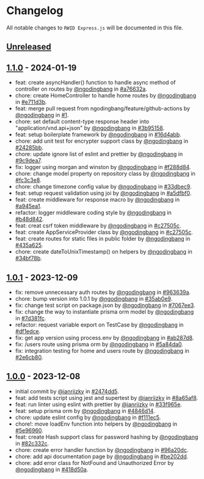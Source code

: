 # Changelog

All notable changes to `RWID Express.js` will be documented in this file.

## [Unreleased](https://github.com/ngodingbang/rwid-expressjs/compare/1.1.0...develop)

## [1.1.0](https://github.com/ngodingbang/rwid-expressjs/releases/tag/1.1.0) - 2024-01-19

- feat: create asyncHandler() function to handle async method of controller on routes by [@ngodingbang](https://github.com/ngodingbang) in [#a76632a](https://github.com/ngodingbang/rwid-expressjs/commit/a76632ac45183527176978d2acf5d49554615881).
- chore: create HomeController to handle home routes by [@ngodingbang](https://github.com/ngodingbang) in [#e711d3b](https://github.com/ngodingbang/rwid-expressjs/commit/e711d3b010d03e32cb3ce9368933a38fdb45fbb3).
- feat: merge pull request from ngodingbang/feature/github-actions by [@ngodingbang](https://github.com/ngodingbang) in [#1](https://github.com/ngodingbang/rwid-expressjs/pull/1).
- chore: set default content-type response header into "application/vnd.api+json" by [@ngodingbang](https://github.com/ngodingbang) in [#3b95158](https://github.com/ngodingbang/rwid-expressjs/commit/3b951580267e93a0763f9281b8a902e9aba0cae2).
- feat: setup boilerplate framework by [@ngodingbang](https://github.com/ngodingbang) in [#16d4abb](https://github.com/ngodingbang/rwid-expressjs/commit/16d4abb14e8f9dc46f1d0a7391165416bdb1bd19).
- chore: add unit test for encrypter support class by [@ngodingbang](https://github.com/ngodingbang) in [#24285bb](https://github.com/ngodingbang/rwid-expressjs/commit/24285bb928327ee950fce7ee2cca343e94a4dd1d).
- chore: update ignore list of eslint and prettier by [@ngodingbang](https://github.com/ngodingbang) in [#9c9dea7](https://github.com/ngodingbang/rwid-expressjs/commit/9c9dea732bb238e6ed0eadb7ed3713383f0f3a66).
- fix: logger using morgan and winston by [@ngodingbang](https://github.com/ngodingbang) in [#f288d84](https://github.com/ngodingbang/rwid-expressjs/commit/f288d84e3770e4bbb828788124a804bc0c6fa3b7).
- chore: change model property on repository class by [@ngodingbang](https://github.com/ngodingbang) in [#fc3c3e8](https://github.com/ngodingbang/rwid-expressjs/commit/fc3c3e81a7fa49f4f8466cceebf16358239e2370).
- chore: change timezone config value by [@ngodingbang](https://github.com/ngodingbang) in [#33dbec9](https://github.com/ngodingbang/rwid-expressjs/commit/33dbec909f11a9a6cf5277e244825f030590fc79).
- feat: setup request validation using joi by [@ngodingbang](https://github.com/ngodingbang) in [#a5dfbf0](https://github.com/ngodingbang/rwid-expressjs/commit/a5dfbf01dfba70aaac724a297117e0824069ba06).
- feat: create middleware for response macro by [@ngodingbang](https://github.com/ngodingbang) in [#a945ea1](https://github.com/ngodingbang/rwid-expressjs/commit/a945ea14cabfd650bcd51d4793afc6be3e657948).
- refactor: logger middleware coding style by [@ngodingbang](https://github.com/ngodingbang) in [#b48d842](https://github.com/ngodingbang/rwid-expressjs/commit/b48d842173e25fad6f993c54fad3d5bce3416a8d).
- feat: creat csrf token middleware by [@ngodingbang](https://github.com/ngodingbang) in [#c27505c](https://github.com/ngodingbang/rwid-expressjs/commit/c27505c37c0985ef11a7cb90bfd961635e19a095).
- feat: create AppServiceProvider class by [@ngodingbang](https://github.com/ngodingbang) in [#c27505c](https://github.com/ngodingbang/rwid-expressjs/commit/8967291cbd8e89b2a24c493d363ea505f9ce254b).
- feat: create routes for static files in public folder by [@ngodingbang](https://github.com/ngodingbang) in [#435a625](https://github.com/ngodingbang/rwid-expressjs/commit/435a625a532374723b98ab53990401139670a0bd).
- chore: create dateToUnixTimestamp() on helpers by [@ngodingbang](https://github.com/ngodingbang) in [#34bf78b](https://github.com/ngodingbang/rwid-expressjs/commit/34bf78bf9e10578931f1253d465c1fe079354ba5).

## [1.0.1](https://github.com/ngodingbang/rwid-expressjs/releases/tag/1.0.1) - 2023-12-09

- fix: remove unnecessary auth routes by [@ngodingbang](https://github.com/ngodingbang) in [#963639a](https://github.com/ngodingbang/rwid-expressjs/commit/963639ab16df41afba1a8479e3a488424fe4f3f9).
- chore: bump version into 1.0.1 by [@ngodingbang](https://github.com/ngodingbang) in [#35ab0e9](https://github.com/ngodingbang/rwid-expressjs/commit/35ab0e99efe4a7e34dc26c945d81a446cc4c8a8b).
- fix: change test script on package.json by [@ngodingbang](https://github.com/ngodingbang) in [#7067ee3](https://github.com/ngodingbang/rwid-expressjs/commit/7067ee3d5b77c660b19910dd208a9c00a687a877).
- fix: change the way to instantiate prisma orm model by [@ngodingbang](https://github.com/ngodingbang) in [#7d381fc](https://github.com/ngodingbang/rwid-expressjs/commit/7d381fc3a3a32d0abd5c210b89fca49a94645e3c).
- refactor: request variable export on TestCase by [@ngodingbang](https://github.com/ngodingbang) in [#df1edce](https://github.com/ngodingbang/rwid-expressjs/commit/df1edce48a18608c600e8f5fb56878dc7fc4c2c3).
- fix: get app version using process.env by [@ngodingbang](https://github.com/ngodingbang) in [#ab287d8](https://github.com/ngodingbang/rwid-expressjs/commit/ab287d824f4bddcd74fb3f5ac94c9ba42c057713).
- fix: /users route using prisma orm by [@ngodingbang](https://github.com/ngodingbang) in [#5a84da0](https://github.com/ngodingbang/rwid-expressjs/commit/5a84da0d84fcf0c49c96d37fabf14bd956506461).
- fix: integration testing for home and users route by [@ngodingbang](https://github.com/ngodingbang) in [#2e6cb80](https://github.com/ngodingbang/rwid-expressjs/commit/2e6cb800cd964aeb8d6004b8fca6b2986caa58bb).

## [1.0.0](https://github.com/ngodingbang/rwid-expressjs/releases/tag/1.0.0) - 2023-12-08

- initial commit by [@ianriizky](https://github.com/ianriizky) in [#2474dd5](https://github.com/ngodingbang/rwid-expressjs/commit/2474dd55a9178543d247825694c8dba150cd6999).
- feat: add tests script using jest and supertest by [@ianriizky](https://github.com/ianriizky) in [#8a65af8](https://github.com/ngodingbang/rwid-expressjs/commit/8a65af8d0dd483c4863c210ec0902fc3549964f3).
- feat: run linter using eslint with prettier by [@ianriizky](https://github.com/ianriizky) in [#33f965e](https://github.com/ngodingbang/rwid-expressjs/commit/33f965e27143b9f6dd32acb3ad3e90222d31d459).
- feat: setup prisma orm by [@ngodingbang](https://github.com/ngodingbang) in [#4846d14](https://github.com/ngodingbang/rwid-expressjs/commit/4846d141ec001995a979fbfe681af72069927fac).
- chore: update eslint config by [@ngodingbang](https://github.com/ngodingbang) in [#f111ec5](https://github.com/ngodingbang/rwid-expressjs/commit/f111ec587a51a461a282a12e2f4684bb04386279).
- chore!: move loadEnv function into helpers by [@ngodingbang](https://github.com/ngodingbang) in [#5e96960](https://github.com/ngodingbang/rwid-expressjs/commit/5e969609ba3c263cff4ca5717d2f8f5c234e1a16).
- feat: create Hash support class for password hashing by [@ngodingbang](https://github.com/ngodingbang) in [#82c332c](https://github.com/ngodingbang/rwid-expressjs/commit/82c332c0856b3829dc82387e1de297711e08574e).
- chore: create error handler function by [@ngodingbang](https://github.com/ngodingbang) in [#96a20dc](https://github.com/ngodingbang/rwid-expressjs/commit/96a20dcc0a6d794fccd13b598c5530367e3b3b9c).
- chore: add api documentation page by [@ngodingbang](https://github.com/ngodingbang) in [#be202dd](https://github.com/ngodingbang/rwid-expressjs/commit/be202dd10c122b3994bc8177a0948c681214048c).
- chore: add error class for NotFound and Unauthorized Error by [@ngodingbang](https://github.com/ngodingbang) in [#418d50a](https://github.com/ngodingbang/rwid-expressjs/commit/418d50a80f5d1bedb0aa419fa5883ec3a2371ac6).
